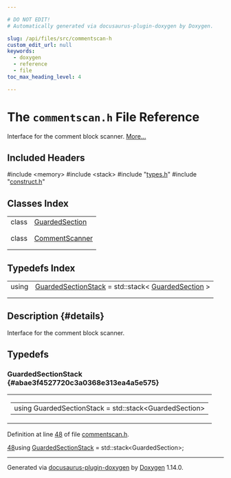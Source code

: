```yaml
---

# DO NOT EDIT!
# Automatically generated via docusaurus-plugin-doxygen by Doxygen.

slug: /api/files/src/commentscan-h
custom_edit_url: null
keywords:
  - doxygen
  - reference
  - file
toc_max_heading_level: 4

---
```


<div class="doxyPage">

# The `commentscan.h` File Reference

<p>Interface for the comment block scanner. <a href="#details">More...</a></p>

## Included Headers

<div class="doxyIncludesList">#include &lt;memory&gt;
#include &lt;stack&gt;
#include "<a href="/web-doxygen/docs/api/files/src/types-h">types.h</a>"
#include "<a href="/web-doxygen/docs/api/files/src/construct-h">construct.h</a>"
</div>

## Classes Index

<table class="doxyMembersIndex">

<tr class="doxyMemberIndexItem">
<td class="doxyMemberIndexItemType" align="left" valign="top">class</td>
<td class="doxyMemberIndexItemName" align="left" valign="top"><a href="/web-doxygen/docs/api/classes/guardedsection">GuardedSection</a></td>
</tr>
<tr class="doxyMemberIndexDescription">
<td class="doxyMemberIndexDescriptionLeft"></td>
<td class="doxyMemberIndexDescriptionRight">
</td>
</tr>
<tr class="doxyMemberIndexSeparator">
<td class="doxyMemberIndexSeparator" colspan="2"></td>
</tr>

<tr class="doxyMemberIndexItem">
<td class="doxyMemberIndexItemType" align="left" valign="top">class</td>
<td class="doxyMemberIndexItemName" align="left" valign="top"><a href="/web-doxygen/docs/api/classes/commentscanner">CommentScanner</a></td>
</tr>
<tr class="doxyMemberIndexDescription">
<td class="doxyMemberIndexDescriptionLeft"></td>
<td class="doxyMemberIndexDescriptionRight">
</td>
</tr>
<tr class="doxyMemberIndexSeparator">
<td class="doxyMemberIndexSeparator" colspan="2"></td>
</tr>

</table>

## Typedefs Index

<table class="doxyMembersIndex">

<tr class="doxyMemberIndexItem">
<td class="doxyMemberIndexItemType" align="left" valign="top">using</td>
<td class="doxyMemberIndexItemName" align="left" valign="top"><a href="#abae3f4527720c3a0368e313ea4a5e575">GuardedSectionStack</a> = std::stack&lt; <a href="/web-doxygen/docs/api/classes/guardedsection">GuardedSection</a> &gt;</td>
</tr>
<tr class="doxyMemberIndexDescription">
<td class="doxyMemberIndexDescriptionLeft"></td>
<td class="doxyMemberIndexDescriptionRight">
</td>
</tr>
<tr class="doxyMemberIndexSeparator">
<td class="doxyMemberIndexSeparator" colspan="2"></td>
</tr>

</table>

## Description {#details}

<p>Interface for the comment block scanner.</p>

<div class="doxySectionDef">

## Typedefs

### GuardedSectionStack {#abae3f4527720c3a0368e313ea4a5e575}

<div class="doxyMemberItem">
<div class="doxyMemberProto">
<table class="doxyMemberLabels">
<tr class="doxyMemberLabels">
<td class="doxyMemberLabelsLeft">
<table class="doxyMemberName">
<tr>
<td class="doxyMemberName">using GuardedSectionStack =  std::stack&lt;GuardedSection&gt;</td>
</tr>
</table>
</td>
</tr>
</table>
</div>
<div class="doxyMemberDoc">


<p>Definition at line <a href="#l00048">48</a> of file <a href="/web-doxygen/docs/api/files/src/commentscan-h">commentscan.h</a>.</p>

<div class="doxyProgramListing">

<div class="doxyCodeLine"><span class="doxyLineNumber"><a href="#abae3f4527720c3a0368e313ea4a5e575">48</a></span><span class="doxyLineContent"><span class="doxyHighlightKeyword">using </span><span class="doxyHighlight"><a href="#abae3f4527720c3a0368e313ea4a5e575">GuardedSectionStack</a> = std::stack&lt;GuardedSection&gt;;</span></span></div>

</div>

</div>
</div>

</div>

<hr/>

<p class="doxyGeneratedBy">Generated via <a href="https://github.com/xpack/docusaurus-plugin-doxygen">docusaurus-plugin-doxygen</a> by <a href="https://www.doxygen.nl">Doxygen</a> 1.14.0.</p>

</div>

